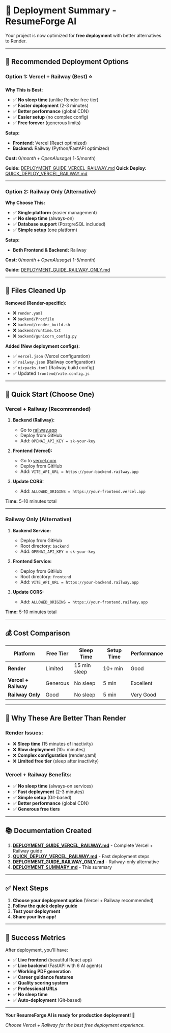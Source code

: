 # 🚀 Deployment Summary - ResumeForge AI

Your project is now optimized for **free deployment** with better alternatives to Render.

---

## 🎯 Recommended Deployment Options

### **Option 1: Vercel + Railway (Best) ⭐**

**Why This is Best:**
- ✅ **No sleep time** (unlike Render free tier)
- ✅ **Faster deployment** (2-3 minutes)
- ✅ **Better performance** (global CDN)
- ✅ **Easier setup** (no complex config)
- ✅ **Free forever** (generous limits)

**Setup:**
- **Frontend:** Vercel (React optimized)
- **Backend:** Railway (Python/FastAPI optimized)

**Cost:** $0/month + OpenAI usage (~$1-5/month)

**Guide:** [DEPLOYMENT_GUIDE_VERCEL_RAILWAY.md](./DEPLOYMENT_GUIDE_VERCEL_RAILWAY.md)
**Quick Deploy:** [QUICK_DEPLOY_VERCEL_RAILWAY.md](./QUICK_DEPLOY_VERCEL_RAILWAY.md)

---

### **Option 2: Railway Only (Alternative)**

**Why Choose This:**
- ✅ **Single platform** (easier management)
- ✅ **No sleep time** (always-on)
- ✅ **Database support** (PostgreSQL included)
- ✅ **Simple setup** (one platform)

**Setup:**
- **Both Frontend & Backend:** Railway

**Cost:** $0/month + OpenAI usage (~$1-5/month)

**Guide:** [DEPLOYMENT_GUIDE_RAILWAY_ONLY.md](./DEPLOYMENT_GUIDE_RAILWAY_ONLY.md)

---

## 📁 Files Cleaned Up

**Removed (Render-specific):**
- ❌ `render.yaml`
- ❌ `backend/Procfile`
- ❌ `backend/render_build.sh`
- ❌ `backend/runtime.txt`
- ❌ `backend/gunicorn_config.py`

**Added (New deployment configs):**
- ✅ `vercel.json` (Vercel configuration)
- ✅ `railway.json` (Railway configuration)
- ✅ `nixpacks.toml` (Railway build config)
- ✅ Updated `frontend/vite.config.js`

---

## 🚀 Quick Start (Choose One)

### **Vercel + Railway (Recommended)**

1. **Backend (Railway):**
   - Go to [railway.app](https://railway.app)
   - Deploy from GitHub
   - Add: `OPENAI_API_KEY = sk-your-key`

2. **Frontend (Vercel):**
   - Go to [vercel.com](https://vercel.com)
   - Deploy from GitHub
   - Add: `VITE_API_URL = https://your-backend.railway.app`

3. **Update CORS:**
   - Add: `ALLOWED_ORIGINS = https://your-frontend.vercel.app`

**Time:** 5-10 minutes total

---

### **Railway Only (Alternative)**

1. **Backend Service:**
   - Deploy from GitHub
   - Root directory: `backend`
   - Add: `OPENAI_API_KEY = sk-your-key`

2. **Frontend Service:**
   - Deploy from GitHub
   - Root directory: `frontend`
   - Add: `VITE_API_URL = https://your-backend.railway.app`

3. **Update CORS:**
   - Add: `ALLOWED_ORIGINS = https://your-frontend.railway.app`

**Time:** 5-10 minutes total

---

## 💰 Cost Comparison

| Platform | Free Tier | Sleep Time | Setup Time | Performance |
|----------|-----------|------------|------------|-------------|
| **Render** | Limited | 15 min sleep | 10+ min | Good |
| **Vercel + Railway** | Generous | No sleep | 5 min | Excellent |
| **Railway Only** | Good | No sleep | 5 min | Very Good |

---

## 🎯 Why These Are Better Than Render

### **Render Issues:**
- ❌ **Sleep time** (15 minutes of inactivity)
- ❌ **Slow deployment** (10+ minutes)
- ❌ **Complex configuration** (render.yaml)
- ❌ **Limited free tier** (sleep after inactivity)

### **Vercel + Railway Benefits:**
- ✅ **No sleep time** (always-on services)
- ✅ **Fast deployment** (2-3 minutes)
- ✅ **Simple setup** (Git-based)
- ✅ **Better performance** (global CDN)
- ✅ **Generous free tiers**

---

## 📚 Documentation Created

1. **[DEPLOYMENT_GUIDE_VERCEL_RAILWAY.md](./DEPLOYMENT_GUIDE_VERCEL_RAILWAY.md)** - Complete Vercel + Railway guide
2. **[QUICK_DEPLOY_VERCEL_RAILWAY.md](./QUICK_DEPLOY_VERCEL_RAILWAY.md)** - Fast deployment steps
3. **[DEPLOYMENT_GUIDE_RAILWAY_ONLY.md](./DEPLOYMENT_GUIDE_RAILWAY_ONLY.md)** - Railway-only alternative
4. **[DEPLOYMENT_SUMMARY.md](./DEPLOYMENT_SUMMARY.md)** - This summary

---

## ✅ Next Steps

1. **Choose your deployment option** (Vercel + Railway recommended)
2. **Follow the quick deploy guide**
3. **Test your deployment**
4. **Share your live app!**

---

## 🎉 Success Metrics

After deployment, you'll have:
- ✅ **Live frontend** (beautiful React app)
- ✅ **Live backend** (FastAPI with 6 AI agents)
- ✅ **Working PDF generation**
- ✅ **Career guidance features**
- ✅ **Quality scoring system**
- ✅ **Professional URLs**
- ✅ **No sleep time**
- ✅ **Auto-deployment** (Git-based)

---

**Your ResumeForge AI is ready for production deployment! 🚀**

*Choose Vercel + Railway for the best free deployment experience.*

